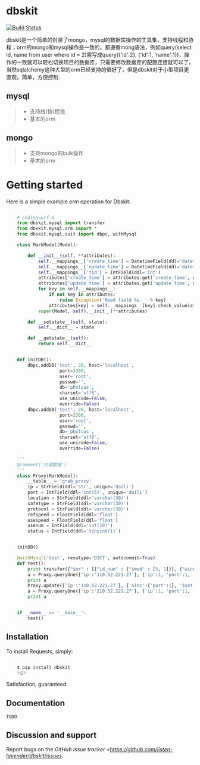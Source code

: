 # dbskit
[![Build Status](https://api.travis-ci.org/listen-lavender/dbskit.svg?branch=master)](https://api.travis-ci.org/listen-lavender/dbskit)

dbskit是一个简单的封装了mongo，mysql的数据库操作的工具集，支持线程和协程；orm的mongo和mysql操作是一致的，都遵循mong语法，例如query(select id, name from user where id = 2)需写成query({'id':2}, {'id':1, 'name':1})，操作的一致就可以轻松切换项目的数据库，只需要修改数据库的配置连接就可以了，当然sqlalchemy这种大型的orm已经支持的很好了，但是dbskit对于小型项目更直观，简单，方便控制.

## mysql

>    - 支持线(协)程池
>    - 基本的orm

## mongo

>    - 支持mongo的bulk操作
>    - 基本的orm

# Getting started

Here is a simple example orm operation for Dbskit:

````python

    # coding=utf-8
    from dbskit.mysql import transfer
    from dbskit.mysql.orm import *
    from dbskit.mysql.suit import dbpc, withMysql

    class MarkModel(Model):

        def __init__(self, **attributes):
            self.__mappings__['create_time'] = DatetimeField(ddl='datetime')
            self.__mappings__['update_time'] = DatetimeField(ddl='datetime')
            self.__mappings__['tid'] = IntField(ddl='int')
            attributes['create_time'] = attributes.get('create_time', datetime.datetime.now())
            attributes['update_time'] = attributes.get('update_time', datetime.datetime.now())
            for key in self.__mappings__:
                if not key in attributes:
                    raise Exception('Need field %s. ' % key)
                attributes[key] = self.__mappings__[key].check_value(attributes[key])
            super(Model, self).__init__(**attributes)

        def __setstate__(self, state):
            self.__dict__ = state

        def __getstate__(self):
            return self.__dict__


    def initDB():
        dbpc.addDB('test', 20, host='localhost',
                    port=3306,
                    user='root',
                    passwd='',
                    db='pholcus',
                    charset='utf8',
                    use_unicode=False,
                    override=False)
        dbpc.addDB('test', 20, host='localhost',
                    port=3306,
                    user='root',
                    passwd='',
                    db='pholcus',
                    charset='utf8',
                    use_unicode=False,
                    override=False)

    '''
    @comment('代理数据')
    '''
    class Proxy(MarkModel):
        __table__ = 'grab_proxy'
        ip = StrField(ddl='str', unique='daili')
        port = IntField(ddl='int(5)', unique='daili')
        location = StrField(ddl='varchar(30)')
        safetype = StrField(ddl='varchar(30)')
        protocol = StrField(ddl='varchar(30)')
        refspeed = FloatField(ddl='float')
        usespeed = FloatField(ddl='float')
        usenum = IntField(ddl='int(10)')
        status = IntField(ddl='tinyint(1)')


    initDB()

    @withMysql('test', resutype='DICT', autocommit=True)
    def test():
        print transfer({"$or" : [{"id_num" : {"$mod" : [5, 1]}}, {"winner" : True}]}, grand=None, parent='', index=index, condition=condition)
        a = Proxy.queryOne({'ip':'110.52.221.27'}, {'ip':1, 'port':1, 'usenum':1})
        print a
        Proxy.update({'ip':'110.52.221.27'}, {'$inc':{'port':1}, '$set':{'usenum':2}})
        a = Proxy.queryOne({'ip':'110.52.221.27'}, {'ip':1, 'port':1, 'usenum':1})
        print a


    if __name__ == '__main__':
        test()
````

## Installation

To install Requests, simply:

````bash

    $ pip install dbskit
    ✨🍰✨
````

Satisfaction, guaranteed.

## Documentation

    TODO

## Discussion and support

Report bugs on the *GitHub issue tracker <https://github.com/listen-lavender/dbskit/issues*. 
